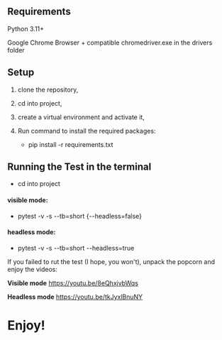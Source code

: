 ## Requirements
Python 3.11+

Google Chrome Browser + compatible chromedriver.exe in the drivers folder 

## Setup
1. clone the repository,
2. cd into project,
3. create a virtual environment and activate it,
4. Run command to install the required packages:

   - pip install -r requirements.txt

## Running the Test in the terminal
 - cd into project
   
#### visible mode:
   - pytest -v -s --tb=short {--headless=false}

#### headless mode:
   - pytest -v -s --tb=short --headless=true


If you failed to rut the test (I hope, you won't), unpack the popcorn and enjoy the videos:

**Visible mode**
   https://youtu.be/8eQhxjvbWqs

**Headless mode**
   https://youtu.be/tkJyxlBnuNY

# Enjoy!
